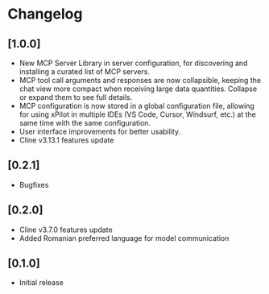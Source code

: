 # Changelog

## [1.0.0]

- New MCP Server Library in server configuration, for discovering and installing a curated list of MCP servers.
- MCP tool call arguments and responses are now collapsible, keeping the chat view more compact when receiving large data quantities. Collapse or expand them to see full details.
- MCP configuration is now stored in a global configuration file, allowing for using xPilot in multiple IDEs (VS Code, Cursor, Windsurf, etc.) at the same time with the same configuration.
- User interface improvements for better usability.
- Cline v3.13.1 features update

## [0.2.1]

- Bugfixes

## [0.2.0]

- Cline v3.7.0 features update
- Added Romanian preferred language for model communication

## [0.1.0]

-   Initial release
